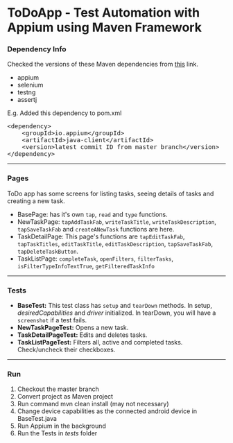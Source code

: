 # ToDoApp - Test Automation with Appium using Maven Framework  
  
### Dependency Info
Checked the versions of these Maven dependencies from [this](https://mvnrepository.com/) link.
- appium 
- selenium  
- testng  
- assertj  
  
<p>E.g. Added this dependency to pom.xml</p>
<pre>
&lt;dependency</span>&gt;  
    &lt;<span class="pl-ent">groupId</span>&gt;io.appium&lt;/<span class="pl-ent">groupId</span>&gt;  
    &lt;<span class="pl-ent">artifactId</span>&gt;java-client&lt;/<span class="pl-ent">artifactId</span>&gt;  
    &lt;<span class="pl-ent">version</span>&gt;latest commit ID from master branch&lt;/<span class="pl-ent">version</span>&gt;  
&lt;/<span class="pl-ent">dependency</span>&gt;
</pre>  
  
---  
### Pages  
ToDo app has some screens for listing tasks, seeing details of tasks and creating a new task.   
- BasePage: has it's own <code>tap</code>, <code>read</code> and <code>type</code> functions.  
- NewTaskPage: <code>tapAddTaskFab</code>, <code>writeTaskTitle</code>, <code>writeTaskDescription</code>, <code>tapSaveTaskFab</code> and <code>createANewTask</code> functions are here.  
- TaskDetailPage: This page's functions are <code>tapEditTaskFab</code>, <code>tapTaskTitles</code>, <code>editTaskTitle</code>, <code>editTaskDescription</code>, <code>tapSaveTaskFab</code>, <code>tapDeleteTaskButton</code>.  
- TaskListPage: <code>completeTask</code>, <code>openFilters</code>, <code>filterTasks</code>, <code>isFilterTypeInfoTextTrue</code>, <code>getFilteredTaskInfo</code>  
---  
### Tests
- **BaseTest:** This test class has <code>setup</code> and <code>tearDown</code> methods. In setup, *desiredCapabilities* and *driver* initialized. In tearDown, you will have a <code>screenshot</code> if a test fails.  
- **NewTaskPageTest:** Opens a new task.   
- **TaskDetailPageTest:** Edits and deletes tasks.  
- **TaskListPageTest:** Filters all, active and completed tasks. Check/uncheck their checkboxes.  
---  
### Run  
 1. Checkout the master branch  
 2. Convert project as Maven project  
 3. Run command mvn clean install (may not necessary)  
 4. Change device capabilities as the connected android device in BaseTest.java  
 5. Run Appium in the background  
 6. Run the Tests in *tests* folder
